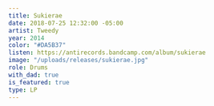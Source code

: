 ```yaml
---
title: Sukierae
date: 2018-07-25 12:32:00 -05:00
artist: Tweedy
year: 2014
color: "#DA5B37"
listen: https://antirecords.bandcamp.com/album/sukierae
image: "/uploads/releases/sukierae.jpg"
role: Drums
with_dad: true
is_featured: true
type: LP
---
```


